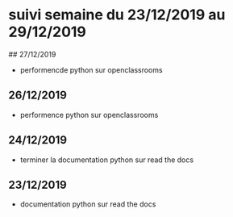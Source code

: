 # suivi semaine du 23/12/2019 au 29/12/2019


## 27/12/2019

* performencde python sur openclassrooms

## 26/12/2019

* performence python sur openclassrooms

## 24/12/2019

* terminer la documentation python sur read the docs

## 23/12/2019

* documentation python sur read the docs
